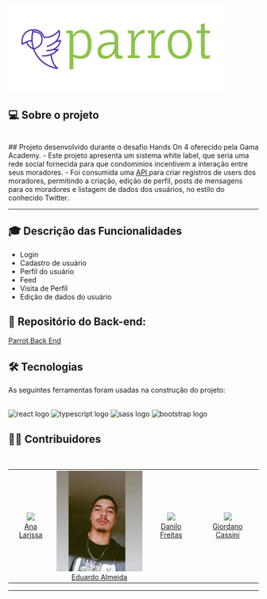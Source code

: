  <br>

<img src="./public/assets/img/logohorizontalcolorido.png" alt="Logo da parrot">

## 💻 Sobre o projeto

<br>
 ## Projeto desenvolvido durante o desafio Hands On 4 oferecido pela Gama Academy. 
- Este projeto apresenta um sistema white label, que seria uma rede social fornecida para que condominios incentivem a interação entre seus moradores.
- Foi consumida uma  <a href="https://github.com/danilojpfreitas/Hands_On_04_Typeorm">API </a> para criar registros de users dos moradores, permitindo a criação, edição de perfil, posts de mensagens para os moradores e listagem de dados dos usuários, no estilo do conhecido Twitter.

---

## :mortar_board: Descrição das Funcionalidades

- Login
- Cadastro de usuário
- Perfil do usuário
- Feed
- Visita de Perfil
- Edição de dados do usuário

## :floppy_disk: Repositório do Back-end:

<a href="https://github.com/danilojpfreitas/Hands_On_04_Typeorm"> Parrot Back End </a></br>

## 🛠 Tecnologias

As seguintes ferramentas foram usadas na construção do projeto:
<br><br>

<div align="left">
  <img src="https://cdn.jsdelivr.net/gh/devicons/devicon/icons/react/react-original.svg" height="40" width="52" alt="react logo"  />
  <img src="https://cdn.jsdelivr.net/gh/devicons/devicon/icons/typescript/typescript-original.svg" height="40" width="52" alt="typescript logo"  />
  <img src="https://cdn.jsdelivr.net/gh/devicons/devicon/icons/sass/sass-original.svg" height="40" width="52" alt="sass logo"  />
<img src="https://cdn.jsdelivr.net/gh/devicons/devicon/icons/bootstrap/bootstrap-original.svg" height="40" width="52" alt="bootstrap logo"  /> 
</div>

<h2> 👨‍💻 Contribuidores </h2><br>

<table align=center>
  <tr>
   <td align="center"> <img src="https://avatars.githubusercontent.com/u/83883968?v=4" width=175/></br><a href="https://www.linkedin.com/in/annalare/"> Ana Larissa </a>
   </td>
   <td align="center"> <img src="./public/assets/img/WhatsApp Image 2022-09-08 at 23.32.15.jpeg"  width=175/></br><a href="https://www.linkedin.com/in/eduardo-almeida-de-jesus-0b2971206/"> Eduardo Almeida</a>
   </td>
    <td align="center"> <img src="https://avatars.githubusercontent.com/u/104531640?v=4"  width=175/></br><a href="https://www.linkedin.com/in/danilo-freitas-dev/">Danilo Freitas</a>
   </td>
    <td align="center"> <img src="https://avatars.githubusercontent.com/u/13106557?v=4"  width=175/></br><a href="https://www.linkedin.com/in/giordano-cassini/">Giordano Cassini</a>
   </td>
  </tr>
</table> </h2>

---
